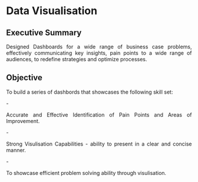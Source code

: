 # Data Visualisation

<h2 align="left">Executive Summary</h2>

<p align="justify">Designed Dashboards for a wide range of business case problems, effectively communicating key insights, pain points to a wide range of audiences, to redefine strategies and optimize processes.</p>

<h2 align = "left">Objective</h2>

<p align="justify"> To build a series of dashbords that showcases the following skill set:</p>
  - <p align="justify">Accurate and Effective Identification of Pain Points and Areas of Improvement.</p>
  - <p align="justify">Strong Visulisation Capabilities - ability to present in a clear and concise manner.</p>
  - <p align="justify">To showcase efficient problem solving ability through visulisation.</p>
